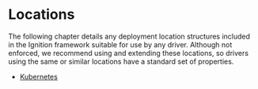 # Locations

The following chapter details any deployment location structures included in the Ignition framework suitable for use by any driver. Although not enforced, we recommend using and extending these locations, so drivers using the same or similar locations have a standard set of properties.

- [Kubernetes](./kubernetes.md)